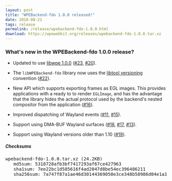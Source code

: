 ```yaml
---
layout: post
title: "WPEBackend-fdo 1.0.0 released!"
date: 2018-08-21
tags: release
permalink: /release/wpebackend-fdo-1.0.0.html
download: https://wpewebkit.org/releases/wpebackend-fdo-1.0.0.tar.xz
---
```



### What's new in the WPEBackend-fdo 1.0.0 release?

- Updated to use [libwpe 1.0.0](https://github.com/WebPlatformForEmbedded/libwpe/releases/tag/1.0.0)
  ([#23](https://github.com/Igalia/WPEBackend-fdo/pull/23),
  [#20](https://github.com/Igalia/WPEBackend-fdo/pull/20)).

- The `libWPEBackend-fdo` library now uses the [libtool
  versioning](https://autotools.io/libtool/version.html) convention
  ([#22](https://github.com/Igalia/WPEBackend-fdo/pull/22)).

- New API which supports exporting frames as EGL images. This provides
  applications with a ready to to render `EGLImage`, and has the advantage
  that the library hides the actual protocol used by the backend's nested
  compositor from the application
  ([#16](https://github.com/Igalia/WPEBackend-fdo/pull/16)).

- Improved dispatching of Wayland events
  ([#11](https://github.com/Igalia/WPEBackend-fdo/pull/11),
  [#15](https://github.com/Igalia/WPEBackend-fdo/pull/15)).

- Support using DMA-BUF Wayland surfaces
  ([#18](https://github.com/Igalia/WPEBackend-fdo/pull/18),
  [#17](https://github.com/Igalia/WPEBackend-fdo/pull/17),
  [#13](https://github.com/Igalia/WPEBackend-fdo/pull/13)).

- Support using Wayland versions older than 1.10
  ([#19](https://github.com/Igalia/WPEBackend-fdo/pull/19)).


##### Checksums

<pre>
wpebackend-fdo-1.0.0.tar.xz (24.2KB)
   md5sum: 5318728afb3bf7417293af67ce427963
   sha1sum: 7ee22bc1d585616f4ad2047d8be54ec396486211
   sha256sum: 7a747f87a1ae46d30144369050e3ce348b58986d04e1a139ba75c198fa636729
</pre>
